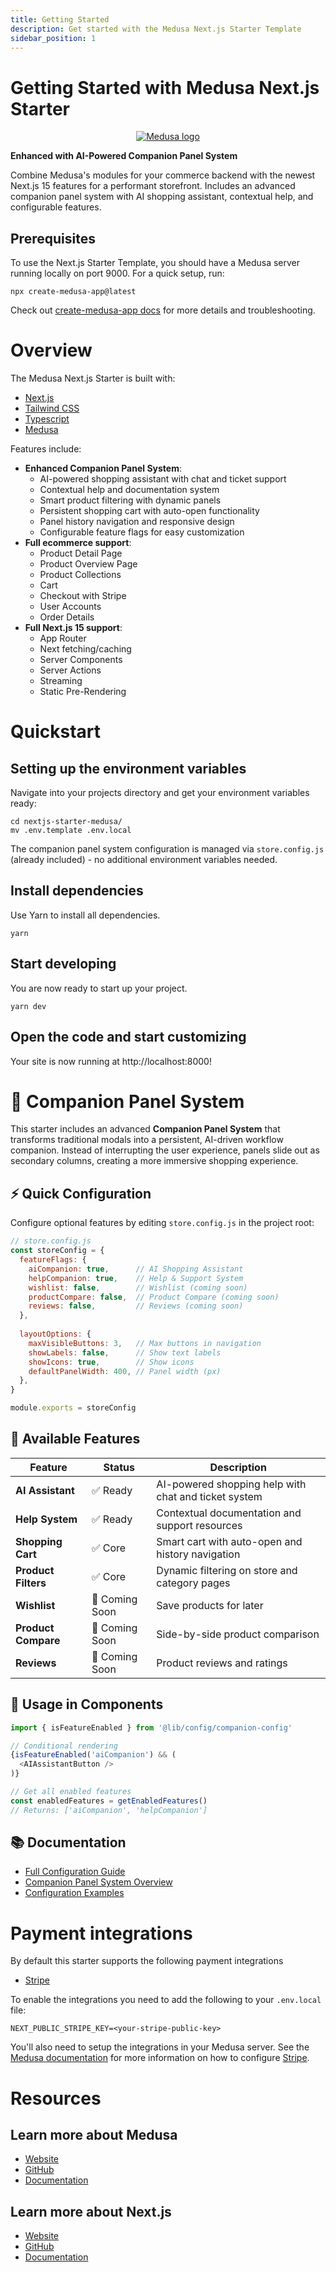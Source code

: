 ```yaml
---
title: Getting Started
description: Get started with the Medusa Next.js Starter Template
sidebar_position: 1
---
```


# Getting Started with Medusa Next.js Starter

<p align="center">
  <a href="https://www.medusajs.com">
  <picture>
    <source media="(prefers-color-scheme: dark)" srcset="https://user-images.githubusercontent.com/59018053/229103275-b5e482bb-4601-46e6-8142-244f531cebdb.svg">
    <source media="(prefers-color-scheme: light)" srcset="https://user-images.githubusercontent.com/59018053/229103726-e5b529a3-9b3f-4970-8a1f-c6af37f087bf.svg">
    <img alt="Medusa logo" src="https://user-images.githubusercontent.com/59018053/229103726-e5b529a3-9b3f-4970-8a1f-c6af37f087bf.svg">
    </picture>
  </a>
</p>

**Enhanced with AI-Powered Companion Panel System**

Combine Medusa's modules for your commerce backend with the newest Next.js 15 features for a performant storefront. Includes an advanced companion panel system with AI shopping assistant, contextual help, and configurable features.

## Prerequisites

To use the Next.js Starter Template, you should have a Medusa server running locally on port 9000.
For a quick setup, run:

```shell
npx create-medusa-app@latest
```

Check out [create-medusa-app docs](https://docs.medusajs.com/learn/installation) for more details and troubleshooting.

# Overview

The Medusa Next.js Starter is built with:

- [Next.js](https://nextjs.org/)
- [Tailwind CSS](https://tailwindcss.com/)
- [Typescript](https://www.typescriptlang.org/)
- [Medusa](https://medusajs.com/)

Features include:

- **Enhanced Companion Panel System**:
  - AI-powered shopping assistant with chat and ticket support
  - Contextual help and documentation system
  - Smart product filtering with dynamic panels
  - Persistent shopping cart with auto-open functionality
  - Panel history navigation and responsive design
  - Configurable feature flags for easy customization
- **Full ecommerce support**:
  - Product Detail Page
  - Product Overview Page
  - Product Collections
  - Cart
  - Checkout with Stripe
  - User Accounts
  - Order Details
- **Full Next.js 15 support**:
  - App Router
  - Next fetching/caching
  - Server Components
  - Server Actions
  - Streaming
  - Static Pre-Rendering

# Quickstart

## Setting up the environment variables

Navigate into your projects directory and get your environment variables ready:

```shell
cd nextjs-starter-medusa/
mv .env.template .env.local
```

The companion panel system configuration is managed via `store.config.js` (already included) - no additional environment variables needed.

## Install dependencies

Use Yarn to install all dependencies.

```shell
yarn
```

## Start developing

You are now ready to start up your project.

```shell
yarn dev
```

## Open the code and start customizing

Your site is now running at http://localhost:8000!

# 🤖 Companion Panel System

This starter includes an advanced **Companion Panel System** that transforms traditional modals into a persistent, AI-driven workflow companion. Instead of interrupting the user experience, panels slide out as secondary columns, creating a more immersive shopping experience.

## ⚡ Quick Configuration

Configure optional features by editing `store.config.js` in the project root:

```javascript
// store.config.js
const storeConfig = {
  featureFlags: {
    aiCompanion: true,      // AI Shopping Assistant
    helpCompanion: true,    // Help & Support System
    wishlist: false,        // Wishlist (coming soon)
    productCompare: false,  // Product Compare (coming soon)
    reviews: false,         // Reviews (coming soon)
  },
  
  layoutOptions: {
    maxVisibleButtons: 3,   // Max buttons in navigation
    showLabels: false,      // Show text labels
    showIcons: true,        // Show icons
    defaultPanelWidth: 400, // Panel width (px)
  },
}

module.exports = storeConfig
```

## 🎯 Available Features

| Feature | Status | Description |
|---------|---------|-------------|
| **AI Assistant** | ✅ Ready | AI-powered shopping help with chat and ticket system |
| **Help System** | ✅ Ready | Contextual documentation and support resources |
| **Shopping Cart** | ✅ Core | Smart cart with auto-open and history navigation |
| **Product Filters** | ✅ Core | Dynamic filtering on store and category pages |
| **Wishlist** | 🚧 Coming Soon | Save products for later |
| **Product Compare** | 🚧 Coming Soon | Side-by-side product comparison |
| **Reviews** | 🚧 Coming Soon | Product reviews and ratings |

## 🔧 Usage in Components

```typescript
import { isFeatureEnabled } from '@lib/config/companion-config'

// Conditional rendering
{isFeatureEnabled('aiCompanion') && (
  <AIAssistantButton />
)}

// Get all enabled features
const enabledFeatures = getEnabledFeatures()
// Returns: ['aiCompanion', 'helpCompanion']
```

## 📚 Documentation

- [Full Configuration Guide](./configuration/overview)
- [Companion Panel System Overview](./companion-panel/overview)
- [Configuration Examples](./configuration/examples)

# Payment integrations

By default this starter supports the following payment integrations

- [Stripe](https://stripe.com/)

To enable the integrations you need to add the following to your `.env.local` file:

```shell
NEXT_PUBLIC_STRIPE_KEY=<your-stripe-public-key>
```

You'll also need to setup the integrations in your Medusa server. See the [Medusa documentation](https://docs.medusajs.com) for more information on how to configure [Stripe](https://docs.medusajs.com/resources/commerce-modules/payment/payment-provider/stripe#main).

# Resources

## Learn more about Medusa

- [Website](https://www.medusajs.com/)
- [GitHub](https://github.com/medusajs)
- [Documentation](https://docs.medusajs.com/)

## Learn more about Next.js

- [Website](https://nextjs.org/)
- [GitHub](https://github.com/vercel/next.js)
- [Documentation](https://nextjs.org/docs)
